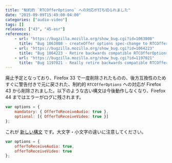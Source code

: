 ```yaml
---
title: "制約的 `RTCOfferOptions` への対応が打ち切られました"
date: "2015-09-09T15:49:00-04:00"
categories: ["audio-video"]
tags: []
releases: ["43", "45-esr"]
references:
    - url: "https://bugzilla.mozilla.org/show_bug.cgi?id=1063808"
      title: "Bug 1063808 - createOffer options spec-change to RTCOfferOptions abruptly breaks things in 33"
    - url: "https://bugzilla.mozilla.org/show_bug.cgi?id=1064223"
      title: "Bug 1064223 - Retire backwards compatible RTCOfferOptions in about 6 weeks"
    - url: "https://bugzilla.mozilla.org/show_bug.cgi?id=1197021"
      title: "Bug 1197021 - Really retire backwards compatible RTCOfferOptions in 44"
---
```

廃止予定となっており、Firefox 33 で一度削除されたものの、後方互換性のためすぐに警告付きで元に戻された、制約的 `RTCOfferOptions` への対応が Firefox 43 から削除されました。以下のような古い構文は今後動作しなくなり、Firefox 44 まではエラーがログに残されます。

```js
var options = {
    mandatory: { OfferToReceiveAudio: true },
    optional: [{ OfferToReceiveVideo: true }]
};
```

これが [新しい構文](https://developer.mozilla.org/docs/Web/API/WebRTC_API/WebRTC_basics#options) です。大文字・小文字の違いに注意してください。

```js
var options = {
    offerToReceiveAudio: true,
    offerToReceiveVideo: true
};
```
